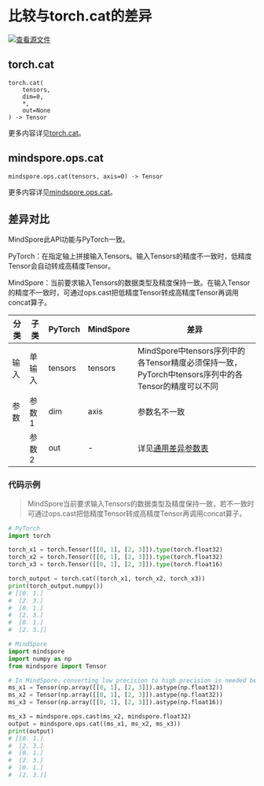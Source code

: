 # 比较与torch.cat的差异

[![查看源文件](https://mindspore-website.obs.cn-north-4.myhuaweicloud.com/website-images/r2.3.0rc2/resource/_static/logo_source.svg)](https://gitee.com/mindspore/docs/blob/r2.3.0rc2/docs/mindspore/source_zh_cn/note/api_mapping/pytorch_diff/cat.md)

## torch.cat

```text
torch.cat(
    tensors,
    dim=0,
    *,
    out=None
) -> Tensor
```

更多内容详见[torch.cat](https://pytorch.org/docs/1.8.1/generated/torch.cat.html)。

## mindspore.ops.cat

```text
mindspore.ops.cat(tensors, axis=0) -> Tensor
```

更多内容详见[mindspore.ops.cat](https://mindspore.cn/docs/zh-CN/r2.3.0rc2/api_python/ops/mindspore.ops.cat.html)。

## 差异对比

MindSpore此API功能与PyTorch一致。

PyTorch：在指定轴上拼接输入Tensors。输入Tensors的精度不一致时，低精度Tensor会自动转成高精度Tensor。

MindSpore：当前要求输入Tensors的数据类型及精度保持一致。在输入Tensor的精度不一致时，可通过ops.cast把低精度Tensor转成高精度Tensor再调用concat算子。

| 分类 | 子类 |PyTorch | MindSpore | 差异 |
| --- | --- | --- | --- |---|
| 输入 | 单输入 | tensors  | tensors | MindSpore中tensors序列中的各Tensor精度必须保持一致，PyTorch中tensors序列中的各Tensor的精度可以不同 |
|参数 | 参数1 | dim | axis | 参数名不一致 |
|  | 参数2  | out | - | 详见[通用差异参数表](https://www.mindspore.cn/docs/zh-CN/r2.3.0rc2/note/api_mapping/pytorch_api_mapping.html#通用差异参数表) |

### 代码示例

> MindSpore当前要求输入Tensors的数据类型及精度保持一致，若不一致时可通过ops.cast把低精度Tensor转成高精度Tensor再调用concat算子。

```python
# PyTorch
import torch

torch_x1 = torch.Tensor([[0, 1], [2, 3]]).type(torch.float32)
torch_x2 = torch.Tensor([[0, 1], [2, 3]]).type(torch.float32)
torch_x3 = torch.Tensor([[0, 1], [2, 3]]).type(torch.float16)

torch_output = torch.cat((torch_x1, torch_x2, torch_x3))
print(torch_output.numpy())
# [[0. 1.]
#  [2. 3.]
#  [0. 1.]
#  [2. 3.]
#  [0. 1.]
#  [2. 3.]]

# MindSpore
import mindspore
import numpy as np
from mindspore import Tensor

# In MindSpore，converting low precision to high precision is needed before cat.
ms_x1 = Tensor(np.array([[0, 1], [2, 3]]).astype(np.float32))
ms_x2 = Tensor(np.array([[0, 1], [2, 3]]).astype(np.float32))
ms_x3 = Tensor(np.array([[0, 1], [2, 3]]).astype(np.float16))

ms_x3 = mindspore.ops.cast(ms_x2, mindspore.float32)
output = mindspore.ops.cat((ms_x1, ms_x2, ms_x3))
print(output)
# [[0. 1.]
#  [2. 3.]
#  [0. 1.]
#  [2. 3.]
#  [0. 1.]
#  [2. 3.]]
```
